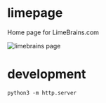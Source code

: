 # limepage
Home page for LimeBrains.com

![limebrains page](https://i.imgur.com/W9r3DFp.png "LimeBrains.com")


# development
`python3 -m http.server`
